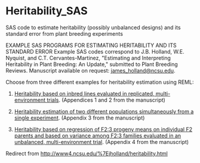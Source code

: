 # Heritability_SAS
SAS code to estimate heritability (possibly unbalanced designs) and its standard error from plant breeding experiments

EXAMPLE SAS PROGRAMS FOR ESTIMATING HERITABILITY AND ITS STANDARD ERROR
Example SAS codes correspond to J.B. Holland, W.E. Nyquist, and C.T. Cervantes-Martinez, "Estimating and Interpreting Heritability in Plant Breeding: An Update," submitted to Plant Breeding Reviews.  Manuscript available on request: james_holland@ncsu.edu.

Choose from three different examples for heritability estimation using REML:

1. [Heritability based on inbred lines evaluated in replicated, multi-environment trials](Heritability_replicated_inbred_lines.md). (Appendices 1 and 2 from the manuscript)


2. [Heritability estimation of two different populations simultaneously from a single experiment](Heritability_two_populations). (Appendix 3 from the manuscript)


3. [Heritability based on regression of F2:3 progeny means on individual F2 parents and based on variance among F2:3 families evaluated in an unbalanced, multi-environment trial](Heritability_F3progeny_F2parents). (Appendix 4 from the manuscript)

Redirect from http://www4.ncsu.edu/%7Ejholland/heritability.html
